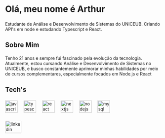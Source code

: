 <h1 align="left">Olá, meu nome é Arthur</h1>

###

<p align="left">Estudante de Análise e Desenvolvimento de Sistemas do UNICEUB. Criando API's em node e estudando Typescript e React.</p>

###

<h2 align="left">Sobre Mim</h2>

###

<p align="left">Tenho 21 anos e sempre fui fascinado pela evolução da tecnologia. Atualmente, estou cursando Análise e Desenvolvimento de Sistemas no UNICEUB, e busco constantemente aprimorar minhas habilidades por meio de cursos complementares, especialmente focados em Node.js e React</p>

###

<h2 align="left">Tech's</h2>

###

<div align="left">
  <img src="https://cdn.jsdelivr.net/gh/devicons/devicon/icons/javascript/javascript-original.svg" height="40" alt="javascript logo"  />
  <img width="12" />
  <img src="https://cdn.jsdelivr.net/gh/devicons/devicon/icons/typescript/typescript-original.svg" height="40" alt="typescript logo"  />
  <img width="12" />
  <img src="https://cdn.jsdelivr.net/gh/devicons/devicon/icons/react/react-original.svg" height="40" alt="react logo"  />
  <img width="12" />
  <img src="https://cdn.jsdelivr.net/gh/devicons/devicon/icons/nextjs/nextjs-original.svg" height="40" alt="nextjs logo"  />
  <img width="12" />
  <img src="https://cdn.jsdelivr.net/gh/devicons/devicon/icons/nodejs/nodejs-original.svg" height="40" alt="nodejs logo"  />
  <img width="12" />
  <img src="https://cdn.jsdelivr.net/gh/devicons/devicon/icons/mysql/mysql-original.svg" height="40" alt="mysql logo"  />
</div>

###

<div align="left">
  <a href="https://www.linkedin.com/in/arthur-mauricio-214a5323a/" target="_blank">
    <img src="https://raw.githubusercontent.com/maurodesouza/profile-readme-generator/master/src/assets/icons/social/linkedin/default.svg" width="52" height="40" alt="linkedin logo"  />
  </a>
</div>

###
